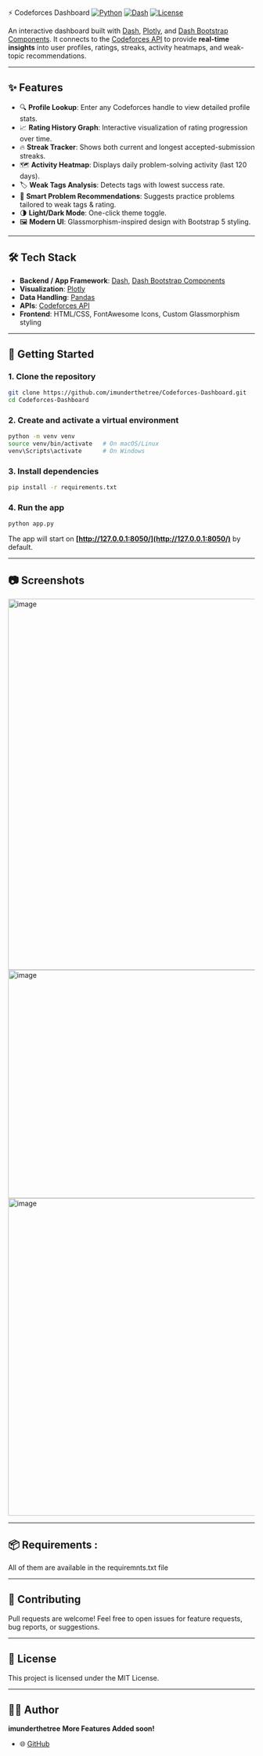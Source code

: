 ⚡ Codeforces Dashboard
[![Python](https://img.shields.io/badge/python-3.8%2B-blue)](https://www.python.org/)
[![Dash](https://img.shields.io/badge/Dash-Framework-brightgreen)](https://dash.plotly.com/)
[![License](https://img.shields.io/badge/license-MIT-orange)](LICENSE)

An interactive dashboard built with [Dash](https://dash.plotly.com/), [Plotly](https://plotly.com/), and [Dash Bootstrap Components](https://dash-bootstrap-components.opensource.faculty.ai/).
It connects to the [Codeforces API](https://codeforces.com/api) to provide **real-time insights** into user profiles, ratings, streaks, activity heatmaps, and weak-topic recommendations.

---

## ✨ Features

* 🔍 **Profile Lookup**: Enter any Codeforces handle to view detailed profile stats.
* 📈 **Rating History Graph**: Interactive visualization of rating progression over time.
* 🔥 **Streak Tracker**: Shows both current and longest accepted-submission streaks.
* 🗺 **Activity Heatmap**: Displays daily problem-solving activity (last 120 days).
* 🏷 **Weak Tags Analysis**: Detects tags with lowest success rate.
* 🎯 **Smart Problem Recommendations**: Suggests practice problems tailored to weak tags & rating.
* 🌗 **Light/Dark Mode**: One-click theme toggle.
* 🖼 **Modern UI**: Glassmorphism-inspired design with Bootstrap 5 styling.

---

## 🛠 Tech Stack

* **Backend / App Framework**: [Dash](https://dash.plotly.com/), [Dash Bootstrap Components](https://dash-bootstrap-components.opensource.faculty.ai/)
* **Visualization**: [Plotly](https://plotly.com/python/)
* **Data Handling**: [Pandas](https://pandas.pydata.org/)
* **APIs**: [Codeforces API](https://codeforces.com/api)
* **Frontend**: HTML/CSS, FontAwesome Icons, Custom Glassmorphism styling

---

## 🚀 Getting Started

### 1. Clone the repository

```bash
git clone https://github.com/imunderthetree/Codeforces-Dashboard.git
cd Codeforces-Dashboard
```

### 2. Create and activate a virtual environment

```bash
python -m venv venv
source venv/bin/activate   # On macOS/Linux
venv\Scripts\activate      # On Windows
```

### 3. Install dependencies

```bash
pip install -r requirements.txt
```

### 4. Run the app

```bash
python app.py
```

The app will start on **[http://127.0.0.1:8050/](http://127.0.0.1:8050/)** by default.

---

## 📷 Screenshots

<img width="1280" height="756" alt="image" src="https://github.com/user-attachments/assets/795e6a92-6bd4-46fe-9cb8-874f9863510b" />
<img width="665" height="465" alt="image" src="https://github.com/user-attachments/assets/0ae72928-16ff-4d9a-a82d-487ab94cdaf0" />
<img width="1292" height="647" alt="image" src="https://github.com/user-attachments/assets/c3782030-8e7e-450e-928a-c09aa7416011" />




---

## 📦 Requirements :
All of them are available in the requiremnts.txt file

---

## 🤝 Contributing

Pull requests are welcome! Feel free to open issues for feature requests, bug reports, or suggestions.

---

## 📜 License

This project is licensed under the MIT License.

---

## 👨‍💻 Author

**imunderthetree**
**More Features Added soon!**

* 🌐 [GitHub](https://github.com/imunderthetree)

